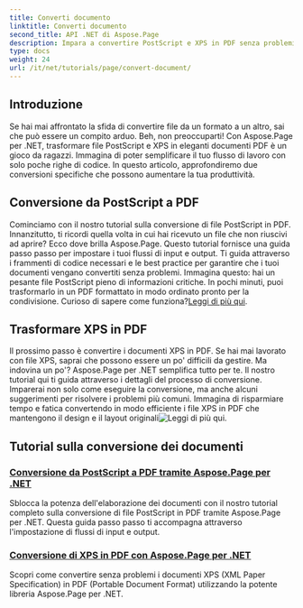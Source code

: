 ```yaml
---
title: Converti documento
linktitle: Converti documento
second_title: API .NET di Aspose.Page
description: Impara a convertire PostScript e XPS in PDF senza problemi usando Aspose.Page per .NET. Segui i nostri tutorial dettagliati per una facile elaborazione dei documenti.
type: docs
weight: 24
url: /it/net/tutorials/page/convert-document/
---
```

## Introduzione

Se hai mai affrontato la sfida di convertire file da un formato a un altro, sai che può essere un compito arduo. Beh, non preoccuparti! Con Aspose.Page per .NET, trasformare file PostScript e XPS in eleganti documenti PDF è un gioco da ragazzi. Immagina di poter semplificare il tuo flusso di lavoro con solo poche righe di codice. In questo articolo, approfondiremo due conversioni specifiche che possono aumentare la tua produttività.

## Conversione da PostScript a PDF

Cominciamo con il nostro tutorial sulla conversione di file PostScript in PDF. Innanzitutto, ti ricordi quella volta in cui hai ricevuto un file che non riuscivi ad aprire? Ecco dove brilla Aspose.Page. Questo tutorial fornisce una guida passo passo per impostare i tuoi flussi di input e output. Ti guida attraverso i frammenti di codice necessari e le best practice per garantire che i tuoi documenti vengano convertiti senza problemi. Immagina questo: hai un pesante file PostScript pieno di informazioni critiche. In pochi minuti, puoi trasformarlo in un PDF formattato in modo ordinato pronto per la condivisione. Curioso di sapere come funziona?[Leggi di più qui](./postscript-to-pdf-conversion/).

## Trasformare XPS in PDF

Il prossimo passo è convertire i documenti XPS in PDF. Se hai mai lavorato con file XPS, saprai che possono essere un po' difficili da gestire. Ma indovina un po'? Aspose.Page per .NET semplifica tutto per te. Il nostro tutorial qui ti guida attraverso i dettagli del processo di conversione. Imparerai non solo come eseguire la conversione, ma anche alcuni suggerimenti per risolvere i problemi più comuni. Immagina di risparmiare tempo e fatica convertendo in modo efficiente i file XPS in PDF che mantengono il design e il layout originali![Leggi di più qui](./converting-xps-to-pdf/).

## Tutorial sulla conversione dei documenti
### [Conversione da PostScript a PDF tramite Aspose.Page per .NET](./postscript-to-pdf-conversion/)
Sblocca la potenza dell'elaborazione dei documenti con il nostro tutorial completo sulla conversione di file PostScript in PDF tramite Aspose.Page per .NET. Questa guida passo passo ti accompagna attraverso l'impostazione di flussi di input e output.
### [Conversione di XPS in PDF con Aspose.Page per .NET](./converting-xps-to-pdf/)
Scopri come convertire senza problemi i documenti XPS (XML Paper Specification) in PDF (Portable Document Format) utilizzando la potente libreria Aspose.Page per .NET.